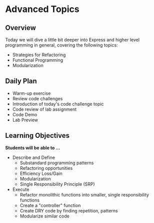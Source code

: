 # Advanced Topics

## Overview

Today we will dive a little bit deeper into Express and higher level programming in general, covering the following topics:

- Strategies for Refactoring
- Functional Programming
- Modularization

## Daily Plan

- Warm-up exercise
- Review code challenges
- Introduction of today's code challenge topic
- Code review of lab assignment
- Code Demo
- Lab Preview

## Learning Objectives

**Students will be able to ...**

- Describe and Define  
  - Substandard programming patterns
  - Refactoring opportunities
  - Efficiency Loss/Gain
  - Modularization
  - Single Responsibility Principle (SRP)
- Execute
  - Refactor monolithic functions into smaller, single responsibility functions
  - Create a "controller" function
  - Create DRY code by finding repetition, patterns
  - Modularize similar code
